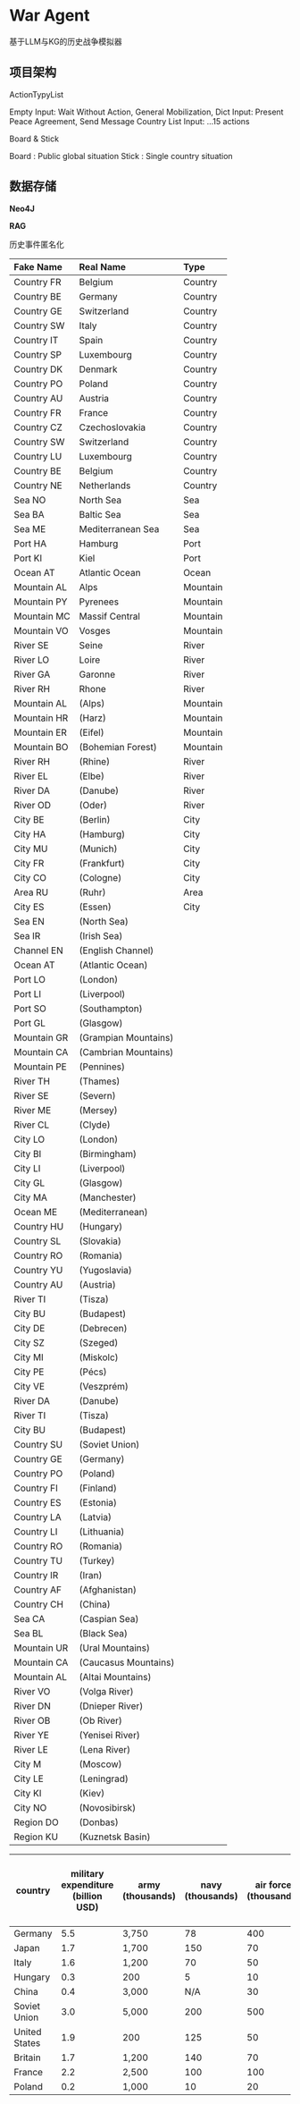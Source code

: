 # War Agent

基于LLM与KG的历史战争模拟器

## 项目架构

ActionTypyList

Empty Input:        Wait Without Action, General Mobilization,
Dict Input:         Present Peace Agreement, Send Message
Country List Input: ...15 actions

Board & Stick

Board : Public global situation
Stick : Single country situation

## 数据存储

**Neo4J**

**RAG**

历史事件匿名化

| Fake Name   | Real Name            | Type     |
| :---------- | :------------------- | :------- |
| Country FR  | Belgium              | Country  |
| Country BE  | Germany              | Country  |
| Country GE  | Switzerland          | Country  |
| Country SW  | Italy                | Country  |
| Country IT  | Spain                | Country  |
| Country SP  | Luxembourg           | Country  |
| Country DK  | Denmark              | Country  |
| Country PO  | Poland               | Country  |
| Country AU  | Austria              | Country  |
| Country FR  | France               | Country  |
| Country CZ  | Czechoslovakia       | Country  |
| Country SW  | Switzerland          | Country  |
| Country LU  | Luxembourg           | Country  |
| Country BE  | Belgium              | Country  |
| Country NE  | Netherlands          | Country  |
| Sea NO      | North Sea            | Sea      |
| Sea BA      | Baltic Sea           | Sea      |
| Sea ME      | Mediterranean Sea    | Sea      |
| Port HA     | Hamburg              | Port     |
| Port KI     | Kiel                 | Port     |
| Ocean AT    | Atlantic Ocean       | Ocean    |
| Mountain AL | Alps                 | Mountain |
| Mountain PY | Pyrenees             | Mountain |
| Mountain MC | Massif Central       | Mountain |
| Mountain VO | Vosges               | Mountain |
| River SE    | Seine                | River    |
| River LO    | Loire                | River    |
| River GA    | Garonne              | River    |
| River RH    | Rhone                | River    |
| Mountain AL | (Alps)               | Mountain |
| Mountain HR | (Harz)               | Mountain |
| Mountain ER | (Eifel)              | Mountain |
| Mountain BO | (Bohemian Forest)    | Mountain |
| River RH    | (Rhine)              | River    |
| River EL    | (Elbe)               | River    |
| River DA    | (Danube)             | River    |
| River OD    | (Oder)               | River    |
| City BE     | (Berlin)             | City     |
| City HA     | (Hamburg)            | City     |
| City MU     | (Munich)             | City     |
| City FR     | (Frankfurt)          | City     |
| City CO     | (Cologne)            | City     |
| Area RU     | (Ruhr)               | Area     |
| City ES     | (Essen)              | City     |
| Sea EN      | (North Sea)          |          |
| Sea IR      | (Irish Sea)          |          |
| Channel EN  | (English Channel)    |          |
| Ocean AT    | (Atlantic Ocean)     |          |
| Port LO     | (London)             |          |
| Port LI     | (Liverpool)          |          |
| Port SO     | (Southampton)        |          |
| Port GL     | (Glasgow)            |          |
| Mountain GR | (Grampian Mountains) |          |
| Mountain CA | (Cambrian Mountains) |          |
| Mountain PE | (Pennines)           |          |
| River TH    | (Thames)             |          |
| River SE    | (Severn)             |          |
| River ME    | (Mersey)             |          |
| River CL    | (Clyde)              |          |
| City LO     | (London)             |          |
| City BI     | (Birmingham)         |          |
| City LI     | (Liverpool)          |          |
| City GL     | (Glasgow)            |          |
| City MA     | (Manchester)         |          |
| Ocean ME    | (Mediterranean)      |          |
| Country HU  | (Hungary)            |          |
| Country SL  | (Slovakia)           |          |
| Country RO  | (Romania)            |          |
| Country YU  | (Yugoslavia)         |          |
| Country AU  | (Austria)            |          |
| River TI    | (Tisza)              |          |
| City BU     | (Budapest)           |          |
| City DE     | (Debrecen)           |          |
| City SZ     | (Szeged)             |          |
| City MI     | (Miskolc)            |          |
| City PE     | (Pécs)               |          |
| City VE     | (Veszprém)           |          |
| River DA    | (Danube)             |          |
| River TI    | (Tisza)              |          |
| City BU     | (Budapest)           |          |
| Country SU  | (Soviet Union)       |          |
| Country GE  | (Germany)            |          |
| Country PO  | (Poland)             |          |
| Country FI  | (Finland)            |          |
| Country ES  | (Estonia)            |          |
| Country LA  | (Latvia)             |          |
| Country LI  | (Lithuania)          |          |
| Country RO  | (Romania)            |          |
| Country TU  | (Turkey)             |          |
| Country IR  | (Iran)               |          |
| Country AF  | (Afghanistan)        |          |
| Country CH  | (China)              |          |
| Sea CA      | (Caspian Sea)        |          |
| Sea BL      | (Black Sea)          |          |
| Mountain UR | (Ural Mountains)     |          |
| Mountain CA | (Caucasus Mountains) |          |
| Mountain AL | (Altai Mountains)    |          |
| River VO    | (Volga River)        |          |
| River DN    | (Dnieper River)      |          |
| River OB    | (Ob River)           |          |
| River YE    | (Yenisei River)      |          |
| River LE    | (Lena River)         |          |
| City M      | (Moscow)             |          |
| City LE     | (Leningrad)          |          |
| City KI     | (Kiev)               |          |
| City NO     | (Novosibirsk)        |          |
| Region DO   | (Donbas)             |          |
| Region KU   | (Kuznetsk Basin)     |          |





| country       | military expenditure (billion USD) | army (thousands) | navy (thousands) | air force (thousands) | tank   | armored vehicle | total tonnage of naval vessels (thousand tons) | number of air force fighter jets |
| ------------- | ---------------------------------- | ---------------- | ---------------- | --------------------- | ------ | --------------- | ---------------------------------------------- | -------------------------------- |
| Germany       | 5.5                                | 3,750            | 78               | 400                   | 2,409  | N/A             | 515.0                                          | 3,500                            |
| Japan         | 1.7                                | 1,700            | 150              | 70                    | 2,000  | N/A             | 1,000.0                                        | 3,000                            |
| Italy         | 1.6                                | 1,200            | 70               | 50                    | 1,500  | N/A             | 430.0                                          | 1,800                            |
| Hungary       | 0.3                                | 200              | 5                | 10                    | 200    | N/A             | 30.0                                           | 100                              |
| China         | 0.4                                | 3,000            | N/A              | 30                    | 600    | N/A             | N/A                                            | 300                              |
| Soviet Union  | 3.0                                | 5,000            | 200              | 500                   | 24,000 | N/A             | 1,000.0                                        | 10,000                           |
| United States | 1.9                                | 200              | 125              | 50                    | 400    | N/A             | 1,000.0                                        | 2,500                            |
| Britain       | 1.7                                | 1,200            | 140              | 70                    | 1,000  | N/A             | 1,500.0                                        | 2,000                            |
| France        | 2.2                                | 2,500            | 100              | 100                   | 3,000  | N/A             | 900.0                                          | 1,500                            |
| Poland        | 0.2                                | 1,000            | 10               | 20                    | 600    | N/A             | 50.0                                           | 400                              |

